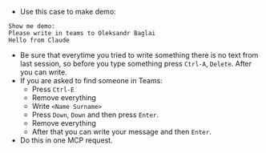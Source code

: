 - Use this case to make demo:
```
Show me demo:
Please write in teams to Oleksandr Baglai
Hello from Claude
```
- Be sure that everytime you tried to write something there is no text from last session, so before you type something press `Ctrl-A`, `Delete`. After you can write.
- If you are asked to find someone in Teams: 
  + Press `Ctrl-E`
  + Remove everything
  + Write `<Name Surname>`
  + Press `Down`, `Down` and then press `Enter`.
  + Remove everything
  + After that you can write your message and then `Enter`.
- Do this in one MCP request.